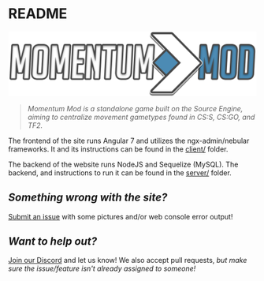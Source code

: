 # README

![Momentum Mod Logo](.gitbook/assets/site.png)

> _Momentum Mod is a standalone game built on the Source Engine, aiming to centralize movement gametypes found in CS:S, CS:GO, and TF2._

The frontend of the site runs Angular 7 and utilizes the ngx-admin/nebular frameworks. It and its instructions can be found in the [client/](client/) folder.

The backend of the website runs NodeJS and Sequelize \(MySQL\). The backend, and instructions to run it can be found in the [server/](server.md) folder.

## _Something wrong with the site?_

[Submit an issue](https://github.com/momentum-mod/website/issues/new) with some pictures and/or web console error output!

## _Want to help out?_

[Join our Discord](https://discord.gg/wQWkRb6) and let us know! We also accept pull requests, _but make sure the issue/feature isn't already assigned to someone!_

